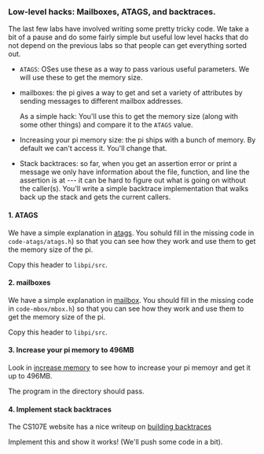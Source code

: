 ### Low-level hacks: Mailboxes, ATAGS, and backtraces.

The last few labs have involved writing some pretty tricky code.  We take
a bit of a pause and do some fairly simple but useful low level hacks
that do not depend on the previous labs so that people can get everything
sorted out.

  - `ATAGS`: OSes use these as a way to pass various useful parameters.
    We will use these to get the memory size.

  - mailboxes: the pi gives a way to get and set a variety of attributes by
    sending messages to  different mailbox addresses.  

    As a simple hack: You'll use this to get the memory size (along with
    some other things) and compare it to the `ATAGS` value.

  - Increasing your pi memory size: the pi ships with a bunch of memory.  By
    default we can't access it.   You'll change that.

  - Stack backtraces: so far, when you get an assertion error or print a message
    we only have information about the file, function, and line the assertion
    is at --- it can be hard to figure out what is going on without the 
    caller(s).  You'll write a simple backtrace implementation that walks
    back up the stack and gets the current callers.

#### 1. ATAGS

We have a simple explanation in [atags](code-atags/README.md).  You sohuld
fill in the missing code in `code-atags/atags.h`) so that you can see how
they work and use them to get the memory size of the pi.

Copy this header to `libpi/src`.

#### 2. mailboxes

We have a simple explanation in [mailbox](code-mbox/README.md).
You should fill in the missing code in `code-mbox/mbox.h`) so that you
can see how they work and use them to get the memory size of the pi.

Copy this header to `libpi/src`.

#### 3. Increase your pi memory to 496MB

Look in [increase memory](increase-mem/README.md) to see how to 
increase your pi memoyr and get it up to 496MB.

The program in the directory should pass.

#### 4. Implement stack backtraces

The CS107E website has a nice writeup on 
[building backtraces](http://cs107e.github.io/assignments/assign4/)

Implement this and show it works!  (We'll push some code in a bit).
